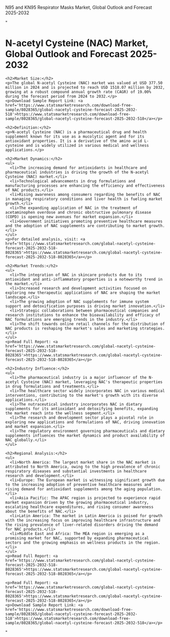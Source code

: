 N95 and KN95 Respirator Masks Market, Global Outlook and Forecast 2025-2032

"<html>
  <body>
    <h1>N-acetyl Cysteine (NAC) Market, Global Outlook and Forecast 2025-2032</h1>

    <h2>Market Size:</h2>
    <p>The global N-acetyl Cysteine (NAC) market was valued at USD 377.50 million in 2024 and is projected to reach USD 1518.07 million by 2032, growing at a robust compound annual growth rate (CAGR) of 19.00% during the forecast period from 2024 to 2032.</p>
    <p>Download Sample Report Link: <a href='https://www.statsmarketresearch.com/download-free-sample/8028365/global-nacetyl-cysteine-forecast-2025-2032-518'>https://www.statsmarketresearch.com/download-free-sample/8028365/global-nacetyl-cysteine-forecast-2025-2032-518</a></p>

    <h2>Definition:</h2>
    <p>N-acetyl Cysteine (NAC) is a pharmaceutical drug and health supplement known for its use as a mucolytic agent and for its antioxidant properties. It is a derivative of the amino acid L-cysteine and is widely utilized in various medical and wellness applications.</p>

    <h2>Market Dynamics:</h2>
    <ul>
      <li>The increasing demand for antioxidants in healthcare and pharmaceutical industries is driving the growth of the N-acetyl Cysteine (NAC) market.</li>
      <li>Technological advancements in drug formulations and manufacturing processes are enhancing the efficiency and effectiveness of NAC products.</li>
      <li>Rising awareness among consumers regarding the benefits of NAC in managing respiratory conditions and liver health is fueling market growth.</li>
      <li>The expanding application of NAC in the treatment of acetaminophen overdose and chronic obstructive pulmonary disease (COPD) is opening new avenues for market expansion.</li>
      <li>Government initiatives promoting preventive healthcare measures and the adoption of NAC supplements are contributing to market growth.</li>
    </ul>
    <p>For detailed analysis, visit: <a href='https://www.statsmarketresearch.com/global-nacetyl-cysteine-forecast-2025-2032-518-8028365'>https://www.statsmarketresearch.com/global-nacetyl-cysteine-forecast-2025-2032-518-8028365</a></p>

    <h2>Market Trends:</h2>
    <ul>
      <li>The integration of NAC in skincare products due to its antioxidant and anti-inflammatory properties is a noteworthy trend in the market.</li>
      <li>Increased research and development activities focused on exploring new therapeutic applications of NAC are shaping the market landscape.</li>
      <li>The growing adoption of NAC supplements for immune system support and detoxification purposes is driving market innovation.</li>
      <li>Strategic collaborations between pharmaceutical companies and research institutions to enhance the bioavailability and efficacy of NAC formulations are emerging trends in the industry.</li>
      <li>The shift towards online retail channels for the distribution of NAC products is reshaping the market's sales and marketing strategies.</li>
    </ul>
    <p>Read Full Report: <a href='https://www.statsmarketresearch.com/global-nacetyl-cysteine-forecast-2025-2032-518-8028365'>https://www.statsmarketresearch.com/global-nacetyl-cysteine-forecast-2025-2032-518-8028365</a></p>

    <h2>Industry Influence:</h2>
    <ul>
      <li>The pharmaceutical industry is a major influencer of the N-acetyl Cysteine (NAC) market, leveraging NAC's therapeutic properties in drug formulations and treatments.</li>
      <li>The healthcare sector widely incorporates NAC in various medical interventions, contributing to the market's growth with its diverse applications.</li>
      <li>The nutraceutical industry incorporates NAC in dietary supplements for its antioxidant and detoxifying benefits, expanding the market reach into the wellness segment.</li>
      <li>The research and development sector plays a pivotal role in exploring new applications and formulations of NAC, driving innovation and market expansion.</li>
      <li>The regulatory environment governing pharmaceuticals and dietary supplements influences the market dynamics and product availability of NAC globally.</li>
    </ul>

    <h2>Regional Analysis:</h2>
    <ul>
      <li>North America: The largest market share in the NAC market is attributed to North America, owing to the high prevalence of chronic respiratory diseases and substantial investments in healthcare research and development.</li>
      <li>Europe: The European market is witnessing significant growth due to the increasing adoption of preventive healthcare measures and rising demand for antioxidant supplements among the aging population.</li>
      <li>Asia Pacific: The APAC region is projected to experience rapid market expansion driven by the growing pharmaceutical industry, escalating healthcare expenditures, and rising consumer awareness about the benefits of NAC.</li>
      <li>Latin America: The market in Latin America is poised for growth with the increasing focus on improving healthcare infrastructure and the rising prevalence of liver-related disorders driving the demand for NAC products.</li>
      <li>Middle East and Africa: The MEA region is emerging as a promising market for NAC, supported by expanding pharmaceutical sectors and the growing emphasis on wellness products in the region.</li>
    </ul>
    <p>Read Full Report: <a href='https://www.statsmarketresearch.com/global-nacetyl-cysteine-forecast-2025-2032-518-8028365'>https://www.statsmarketresearch.com/global-nacetyl-cysteine-forecast-2025-2032-518-8028365</a></p>

    <p>Read Full Report: <a href='https://www.statsmarketresearch.com/global-nacetyl-cysteine-forecast-2025-2032-518-8028365'>https://www.statsmarketresearch.com/global-nacetyl-cysteine-forecast-2025-2032-518-8028365</a></p>
    <p>Download Sample Report Link: <a href='https://www.statsmarketresearch.com/download-free-sample/8028365/global-nacetyl-cysteine-forecast-2025-2032-518'>https://www.statsmarketresearch.com/download-free-sample/8028365/global-nacetyl-cysteine-forecast-2025-2032-518</a></p>
  </body>
</html>"
